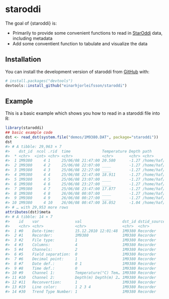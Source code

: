 
<!-- README.md is generated from README.Rmd. Please edit that file -->

# staroddi

<!-- badges: start -->
<!-- badges: end -->

The goal of {staroddi} is:

-   Primarily to provide some convenient functions to read in
    [StarOddi](https://www.star-oddi.com/) data, including metadata
-   Add some conventient function to tabulate and visualize the data

## Installation

You can install the development version of staroddi from
[GitHub](https://github.com/) with:

``` r
# install.packages("devtools")
devtools::install_github("einarhjorleifsson/staroddi")
```

## Example

This is a basic example which shows you how to read in a staroddi file
into R:

``` r
library(staroddi)
## basic example code
dst <- read_dst(system.file("demos/1M9380.DAT", package="staroddi"))
dst
#> # A tibble: 29,963 × 7
#>    dst_id  ncol .rid  time              Temperature Depth path                  
#>  * <chr>  <int> <chr> <chr>             <chr>       <chr> <chr>                 
#>  1 1M9380     4 1     25/06/08 21:47:00 20.580      -1.27 /home/haf/einarhj/r/x…
#>  2 1M9380     4 2     25/06/08 22:07:00 ____        -1.27 /home/haf/einarhj/r/x…
#>  3 1M9380     4 3     25/06/08 22:27:00 ____        -1.27 /home/haf/einarhj/r/x…
#>  4 1M9380     4 4     25/06/08 22:47:00 18.911      -1.27 /home/haf/einarhj/r/x…
#>  5 1M9380     4 5     25/06/08 23:07:00 ____        -1.27 /home/haf/einarhj/r/x…
#>  6 1M9380     4 6     25/06/08 23:27:00 ____        -1.27 /home/haf/einarhj/r/x…
#>  7 1M9380     4 7     25/06/08 23:47:00 17.877      -1.27 /home/haf/einarhj/r/x…
#>  8 1M9380     4 8     26/06/08 00:07:00 ____        -1.27 /home/haf/einarhj/r/x…
#>  9 1M9380     4 9     26/06/08 00:27:00 ____        -1.27 /home/haf/einarhj/r/x…
#> 10 1M9380     4 10    26/06/08 00:47:00 16.052      -1.04 /home/haf/einarhj/r/x…
#> # … with 29,953 more rows
attributes(dst)$meta
#> # A tibble: 14 × 7
#>    id    var                val                  dst_id dstid_source path      n
#>    <chr> <chr>              <chr>                <chr>  <chr>        <chr> <int>
#>  1 #0    Date-time:         15.12.2010 12:01:48  1M9380 Recorder     /hom…    14
#>  2 #1    Recorder:          1M9380               1M9380 Recorder     /hom…    14
#>  3 #2    File type:         1                    1M9380 Recorder     /hom…    14
#>  4 #3    Columns:           4                    1M9380 Recorder     /hom…    14
#>  5 #4    Channels:          2                    1M9380 Recorder     /hom…    14
#>  6 #5    Field separation:  0                    1M9380 Recorder     /hom…    14
#>  7 #6    Decimal point:     1                    1M9380 Recorder     /hom…    14
#>  8 #7    Date def.:         0 1                  1M9380 Recorder     /hom…    14
#>  9 #8    Time def.:         0                    1M9380 Recorder     /hom…    14
#> 10 #9    Channel 1:         Temperature(°C) Tem… 1M9380 Recorder     /hom…    14
#> 11 #10   Channel 2:         Depth(m) Depth(m) 2… 1M9380 Recorder     /hom…    14
#> 12 #11   Reconvertion:      1                    1M9380 Recorder     /hom…    14
#> 13 #19   Line color:        1 2 3 4              1M9380 Recorder     /hom…    14
#> 14 #30   Trend Type Number: 1                    1M9380 Recorder     /hom…    14
```
